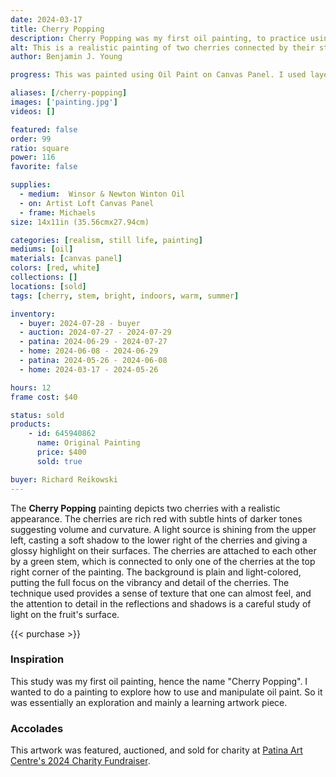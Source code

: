 ```yaml
---
date: 2024-03-17
title: Cherry Popping
description: Cherry Popping was my first oil painting, to practice using oil paints, learning how to manipulate it. Featuring two Red Cherry fruits.
alt: This is a realistic painting of two cherries connected by their stems, with a play of light and shadow enhancing their rich red color.
author: Benjamin J. Young

progress: This was painted using Oil Paint on Canvas Panel. I used layering to paint this canvas. It took time to constantly correct the color and values, as the paint would mix with the existing layers and tint it. There is a bit of layered buildup on the right cherry, as I let that part accidentally sit to long and dry, before I had the chance to blend it like I originally wanted to with the base layer of paint.

aliases: [/cherry-popping]
images: ['painting.jpg']
videos: []

featured: false
order: 99
ratio: square
power: 116
favorite: false

supplies:
  - medium:  Winsor & Newton Winton Oil
  - on: Artist Loft Canvas Panel
  - frame: Michaels
size: 14x11in (35.56cmx27.94cm)

categories: [realism, still life, painting]
mediums: [oil]
materials: [canvas panel]
colors: [red, white]
collections: []
locations: [sold]
tags: [cherry, stem, bright, indoors, warm, summer]

inventory:
  - buyer: 2024-07-28 - buyer
  - auction: 2024-07-27 - 2024-07-29
  - patina: 2024-06-29 - 2024-07-27
  - home: 2024-06-08 - 2024-06-29
  - patina: 2024-05-26 - 2024-06-08
  - home: 2024-03-17 - 2024-05-26

hours: 12
frame cost: $40

status: sold
products:
    - id: 645940862
      name: Original Painting
      price: $400
      sold: true

buyer: Richard Reikowski
---
```


The **Cherry Popping** painting depicts two cherries with a realistic appearance. The cherries are rich red with subtle hints of darker tones suggesting volume and curvature. A light source is shining from the upper left, casting a soft shadow to the lower right of the cherries and giving a glossy highlight on their surfaces. The cherries are attached to each other by a green stem, which is connected to only one of the cherries at the top right corner of the painting. The background is plain and light-colored, putting the full focus on the vibrancy and detail of the cherries. The technique used provides a sense of texture that one can almost feel, and the attention to detail in the reflections and shadows is a careful study of light on the fruit's surface.

{{< purchase >}}

### Inspiration ###

This study was my first oil painting, hence the name "Cherry Popping". I wanted to do a painting to explore how to use and manipulate oil paint. So it was essentially an exploration and mainly a learning artwork piece.

### Accolades ###

This artwork was featured, auctioned, and sold for charity at [Patina Art Centre's 2024 Charity Fundraiser](https://www.facebook.com/events/869821251632238/).